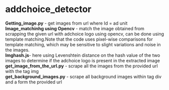 # addchoice_detector
**Getting_image.py** - get images from url where Id = ad unit<br />
**Image_matchinhg using Opencv** - match the image obtained from scrapping the given url with adchoice logo using opencv, can be done using template matching.Note that the code uses pixel-wise comparisons for template matching, which may be sensitive to slight variations and noise in the images.<br />
**Imghash.js**- here using Levenshtein distance on the hash value of the two images to determine if the adchoice logo is present in the extracted image<br />
**get_image_from_the_url.py** - scrape all the images from the provided url with the tag img<br />
**get_background_images.py** - scrape all background images within tag div and a form the provided url 
